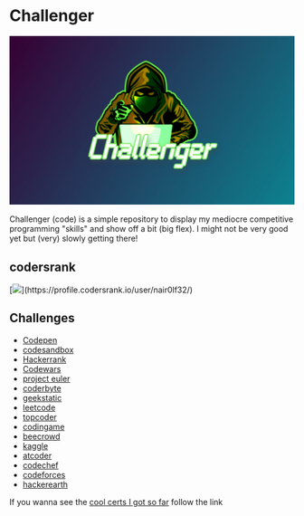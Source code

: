 # Challenger

![challenger-banner](images/challenger.jpg)

Challenger (code) is a simple repository to display my mediocre competitive programming "skills" and show off a bit (big flex). I might not be very good yet but (very) slowly getting there!

## codersrank

[![](https://cr-ss-service.azurewebsites.net/api/ScreenShot?widget=summary&username=nair0lf32&width=10&branding=false&badges=0&style=--header-bg-color:%23000")](https://profile.codersrank.io/user/nair0lf32/)


## Challenges

- [Codepen](https://codepen.io/nair0lf32/)
- [codesandbox](https://codesandbox.io/u/nairolf32)
- [Hackerrank](https://www.hackerrank.com/nair0lf32)
- [Codewars](https://www.codewars.com/users/nair0lf32)
- [project euler](https://projecteuler.net/)
- [coderbyte](https://coderbyte.com/profile/nairolf32)
- [geekstatic](https://app.geektastic.com/dashboard)
- [leetcode](https://leetcode.com/florianedem/)
- [topcoder](https://www.topcoder.com/members/nairolf32)
- [codingame](https://www.codingame.com/profile/2a8066199551bbb0ab8497876d1381cc2842444)
- [beecrowd](https://www.beecrowd.com.br/judge/en/profile/776503)
- [kaggle](https://www.kaggle.com/florianedemessi)
- [atcoder](https://atcoder.jp/users/nairolf32)
- [codechef](https://www.codechef.com/users/nairolf32/)
- [codeforces](https://codeforces.com/profile/nairolf32)
- [hackerearth](https://www.hackerearth.com/@florianedem)

If you wanna see the [cool certs I got so far](./certificates.md) follow the link
